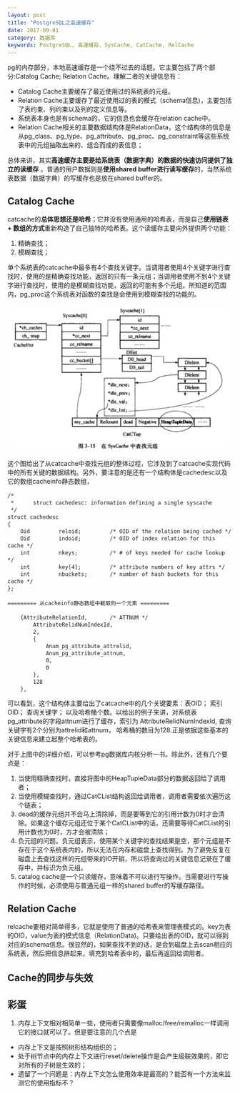 ```yaml
---
layout: post
title: "PostgreSQL之高速缓存"
date: 2017-09-01
category: 数据库
keywords: PostgreSQL, 高速缓存，SysCache, CatCache, RelCache
---
```


pg的内存部分，本地高速缓存是一个绕不过去的话题。它主要包括了两个部分:Catalog Cache; Relation Cache。理解二者的关键信息有：

* Catalog Cache主要缓存了最近使用过的系统表的元组。
* Relation Cache主要缓存了最近使用过的表的模式（schema信息)，主要包括了表约束、列约束以及列的定义信息等。
* 系统表本身也是有schema的，它的信息也会缓存在relation cache中。
* Relation Cache相关的主要数据结构体是RelationData，这个结构体的信息是从pg\_class、pg\_type、pg\_attribute、pg\_proc、pg\_constraint等这些系统表中的元组抽取出来的、组合而成的表信息；

总体来讲，其实**高速缓存主要是给系统表（数据字典）的数据的快速访问提供了独立的读缓存** 。普通的用户数据则是**使用shared buffer进行读写缓存**的，当然系统表数据（数据字典）的写缓存也是放在shared buffer的。

## Catalog Cache

catcache的**总体思想还是哈希**；它并没有使用通用的哈希表，而是自己**使用链表 + 数组的方式**重新构造了自己独特的哈希表。这个读缓存主要向外提供两个功能：

1. 精确查找；
2. 模糊查找；

单个系统表的catcache中最多有4个查找关键字。当调用者使用4个关键字进行查找时，使用的是精确查找功能，返回的只有一条元组；当调用者使用不到4个关键字进行查找时，使用的是模糊查找功能，返回的可能有多个元组。所知道的范围内，pg\_proc这个系统表对函数的查找是会使用到模糊查找的功能的。

![catalog cache detail](/assets/2017/pg-catalog-cache.png)

这个图给出了从catcache中查找元组的整体过程，它涉及到了catcache实现代码中的所有关键的数据结构。另外，要注意的是还有一个结构体是cachedesc以及它的数组cacheinfo静态数组，

```
/*
 *		struct cachedesc: information defining a single syscache
 */
struct cachedesc
{
	Oid			reloid;			/* OID of the relation being cached */
	Oid			indoid;			/* OID of index relation for this cache */
	int			nkeys;			/* # of keys needed for cache lookup */
	int			key[4];			/* attribute numbers of key attrs */
	int			nbuckets;		/* number of hash buckets for this cache */
};

========= 从cacheinfo静态数组中截取的一个元素 =========

	{AttributeRelationId,		/* ATTNUM */
		AttributeRelidNumIndexId,
		2,
		{
			Anum_pg_attribute_attrelid,
			Anum_pg_attribute_attnum,
			0,
			0
		},
		128
	},
```

可以看到，这个结构体主要给出了catcache中的几个关键要素：表OID； 索引OID； 查询关键字； 以及哈希桶个数。以给出的例子来讲，对系统表 pg_attribute的字段attnum进行了缓存，索引为 AttributeRelidNumIndexId, 查询关键字有2个分别为attrelid和attnum， 哈希桶的数目为128.正是依据这些基本的关键信息来建立起整个哈希表的。

对于上图中的详细介绍，可以参考pg数据库内核分析一书。除此外，还有几个要点是：

1. 当使用精确查找时，直接将图中的HeapTupleData部分的数据返回给了调用者；
2. 当使用模糊查找时，通过CatCList结构返回给调用者，调用者需要依次遍历这个链表；
3. dead的缓存元组并不会马上清除掉，而是要等到它的引用计数为0时才会清除。如果这个缓存元组还位于某个CatCList中的话，还需要等待CatCList的引用计数也为0时，方才会被清除；
4. 负元组的问题。负元组表示，使用某个关键字的查找结果是空，那个元组是不存在于这个系统表内的，所以无法在内存和磁盘上查找得到。为了避免反复在磁盘上去查找这样的元组带来的IO开销，所以将查询过的关键信息记录在了缓存中，并标识为负元组。
5. catalog cache是一个只读缓存，意味着不可以进行写操作。当需要进行写操作的时候，必须使用与普通元组一样的shared buffer的写缓存路径。

## Relation Cache

relcache要相对简单得多，它就是使用了普通的哈希表来管理表模式的。key为表的OID，value为表的模式信息（RelationData)。只要给出表的OID，就可以得到对应的schema信息。很显然的，如果查找不到的话，是会到磁盘上去scan相应的系统表，然后把信息拼起来，填充到哈希表中的，最后再返回给调用者。

## Cache的同步与失效

## 彩蛋

1. 内存上下文相对相简单一些，使用者只需要像malloc/free/remalloc一样调用它的接口就可以了。但是要注意的几个点是
  * 内存上下文是按照树形结构组织的；
  * 处于树节点中的内存上下文进行reset/delete操作是会产生级联效果的，即它对所有的子树是生效的；
  * 遗留了一个问题是：内存上下文怎么使用效率是最高的？能否有一个方法来监测它的使用指标不？